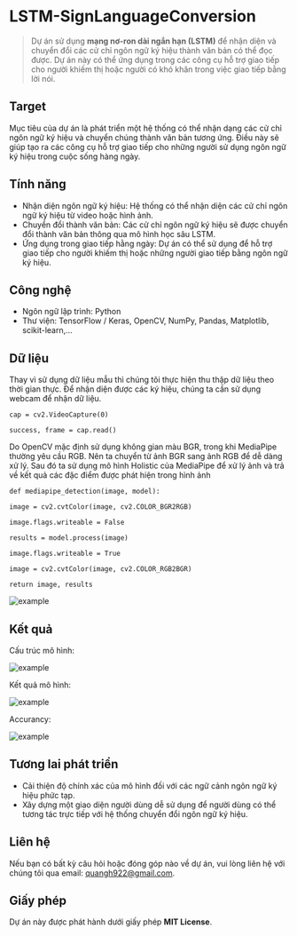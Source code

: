 # LSTM-SignLanguageConversion
> Dự án  sử dụng **mạng nơ-ron dài ngắn hạn (LSTM)**  để nhận diện và chuyển đổi các cử chỉ ngôn ngữ ký hiệu thành văn bản có thể đọc được. Dự án này có thể ứng dụng trong các công cụ hỗ trợ giao tiếp cho người khiếm thị hoặc người có khó khăn trong việc giao tiếp bằng lời nói.
## Target
Mục tiêu của dự án là phát triển một hệ thống có thể nhận dạng các cử chỉ ngôn ngữ ký hiệu và chuyển chúng thành văn bản tương ứng. Điều này sẽ giúp tạo ra các công cụ hỗ trợ giao tiếp cho những người sử dụng ngôn ngữ ký hiệu trong cuộc sống hàng ngày.
## Tính năng
+ Nhận diện ngôn ngữ ký hiệu: Hệ thống có thể nhận diện các cử chỉ ngôn ngữ ký hiệu từ video hoặc hình ảnh.
+ Chuyển đổi thành văn bản: Các cử chỉ ngôn ngữ ký hiệu sẽ được chuyển đổi thành văn bản thông qua mô hình học sâu LSTM.
+ Ứng dụng trong giao tiếp hằng ngày: Dự án có thể sử dụng để hỗ trợ giao tiếp cho người khiếm thị hoặc những người giao tiếp bằng ngôn ngữ ký hiệu.
## Công nghệ
+ Ngôn ngữ lập trình: Python
+ Thư viện: TensorFlow / Keras, OpenCV, NumPy, Pandas, Matplotlib, scikit-learn,...
## Dữ liệu
Thay vì sử dụng dữ liệu mẫu thì chúng tôi thực hiện thu thập dữ liệu theo thời gian thực. Để nhận diện được các ký hiệu, chúng ta cần sử dụng webcam để nhận dữ liệu.

```cap = cv2.VideoCapture(0)```

```success, frame = cap.read()```

Do OpenCV mặc định sử dụng không gian màu BGR, trong khi MediaPipe thường yêu cầu RGB. Nên ta chuyển từ ảnh BGR sang ảnh RGB để dễ dàng xử lý. Sau đó ta sử dụng mô hình Holistic của MediaPipe để xử lý ảnh và trả về kết quả các đặc điểm được phát hiện trong hình ảnh

```def mediapipe_detection(image, model):```

  ```image = cv2.cvtColor(image, cv2.COLOR_BGR2RGB)```
  
  ```image.flags.writeable = False```
  
  ```results = model.process(image)```
  
  ```image.flags.writeable = True```
  
  ```image = cv2.cvtColor(image, cv2.COLOR_RGB2BGR)```
  
  ```return image, results```
  
![example](data.jpg)

## Kết quả
Cấu trúc mô hình:

![example](cautruc.jpg)

Kết quả mô hình:

![example](ketquamohinh.jpg)

Accurancy:

![example](danhgia.jpg)

## Tương lai phát triển
+ Cải thiện độ chính xác của mô hình đối với các ngữ cảnh ngôn ngữ ký hiệu phức tạp.
+ Xây dựng một giao diện người dùng dễ sử dụng để người dùng có thể tương tác trực tiếp với hệ thống chuyển đổi ngôn ngữ ký hiệu.

## Liên hệ
Nếu bạn có bất kỳ câu hỏi hoặc đóng góp nào về dự án, vui lòng liên hệ với chúng tôi qua email: quangh922@gmail.com.

## Giấy phép
Dự án này được phát hành dưới giấy phép **MIT License**.
